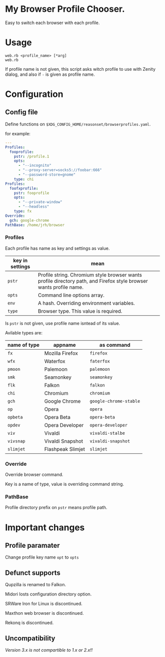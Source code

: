 # My Browser Profile Chooser.
Easy to switch each browser with each profile.

# Usage

```
web.rb <profile_name> [*arg]
web.rb
```

If profile name is not given, this script asks witch profile to use with Zenity dialog,
and also if `-` is given as profile name.

# Configuration

## Config file

Define functions on `$XDG_CONFIG_HOME/reasonset/browserprofiles.yaml`.

for example:

```yaml
---
Profiles:
  fooprofile:
    pstr: /profile.1
    opts:
      - "--incognito"
      - "--proxy-server=socks5://foobar:666"
      - "--password-store=gnome"
    type: chi
Profiles:
  foofxprofile:
    pstr: fooprofile
    opts:
      - "--private-window"
      - "--headless"
    type: fx
Override:
  gch: google-chrome
PathBase: /home/jrh/browser
```

### Profiles

Each profile has name as key and settings as value.

|key in settings|mean|
|-------|---------------------------|
|`pstr`|Profile string. Chromium style browser wants profile directory path, and Firefox style browser wants profile name.|
|`opts`|Command line options array.|
|`env`|A hash. Overriding environment variables.|
|`type`|Browser type. This value is required.|

Is `pstr` is not given, use profile name isntead of its value.

Avilable types are:

|name of type|appname|as command|
|-----|--------|-----------------|
|`fx`|Mozilla Firefox|`firefox`|
|`wfx`|Waterfox|`faterfox`|
|`pmoon`|Palemoon|`palemoon`|
|`smk`|Seamonkey|`seamonkey`|
|`flk`|Falkon|`falkon`|
|`chi`|Chromium|`chromium`|
|`gch`|Google Chrome|`google-chrome-stable`|
|`op`|Opera|`opera`|
|`opbeta`|Opera Beta|`opera-beta`|
|`opdev`|Opera Developer|`opera-developer`|
|`viv`|Vivaldi|`vivaldi-stalbe`|
|`vivsnap`|Vivaldi Snapshot|`vivaldi-snapshot`|
|`slimjet`|Flashpeak Slimjet|`slimjet`|

### Override

Override browser command.

Key is a name of type, value is overriding command string.

### PathBase

Profile directory prefix on `pstr` means profile path.

# Important changes

## Profile paramater

Change profile key name `opt` to `opts`

## Defunct supports

Qupzilla is renamed to Falkon.

Midori losts configuration directory option.

SRWare Iron for Linux is discontinued.

Maxthon web browser is discontinued.

Rekonq is discontinued.

## Uncompatibility

*Version 3.x is not compartible to 1.x or 2.x!!*


